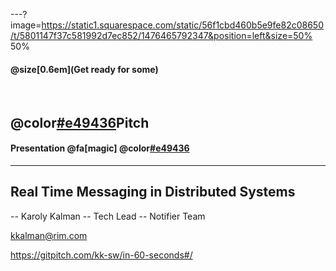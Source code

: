 ---?image=https://static1.squarespace.com/static/56f1cbd460b5e9fe82c08650/t/5801147f37c581992d7ec852/1476465792347&position=left&size=50% 50%

#### @size[0.6em](Get ready for some)

<br>

## @color[#e49436](Git)Pitch
#### Presentation @fa[magic] @color[#e49436](Magic)


---


## Real Time Messaging in Distributed Systems

-- Karoly Kalman 
-- Tech Lead 
-- Notifier Team

kkalman@rim.com

https://gitpitch.com/kk-sw/in-60-seconds#/
